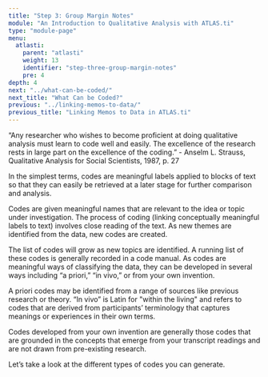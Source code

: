 ```yaml
---
title: "Step 3: Group Margin Notes"
module: "An Introduction to Qualitative Analysis with ATLAS.ti"
type: "module-page"
menu:
  atlasti:
    parent: "atlasti"
    weight: 13
    identifier: "step-three-group-margin-notes"
    pre: 4
depth: 4
next: "../what-can-be-coded/"
next_title: "What Can be Coded?"
previous: "../linking-memos-to-data/"
previous_title: "Linking Memos to Data in ATLAS.ti"
---
```

<div class="atlasti"><div class="pageblock well">
<div class="pullquote"><p>“Any researcher who wishes to become proficient at doing qualitative analysis must learn to code well and easily. The excellence of the research rests in large part on the excellence of the coding.”
- Anselm L. Strauss, Qualitative Analysis for Social Scientists, 1987, p. 27</p></div>
</div><div class="pageblock"><p>In the simplest terms, codes are meaningful labels applied to blocks of text so that they can easily be retrieved at a later stage for further comparison and analysis. </p>
<p>Codes are given meaningful names that are relevant to the idea or topic under investigation. The process of coding (linking conceptually meaningful labels to text) involves close reading of the text. As new themes are identified from the data, new codes are created.</p>
<p>The list of codes will grow as new topics are identified. A running list of these codes is generally recorded in a code manual. As codes are meaningful ways of classifying the data, they can be developed in several ways including “a priori,” “in vivo,” or from your own invention. </p>
<p>A priori codes may be identified from a range of sources like previous research or theory.  “In vivo” is Latin for "within the living" and refers to codes that are derived from participants’ terminology that captures meanings or experiences in their own terms. </p>
<p>Codes developed from your own invention are generally those codes that are grounded in the concepts that emerge from your transcript readings and are not drawn from pre-existing research.  </p>
<p>Let’s take a look at the different types of codes you can generate.</p>
</div></div>